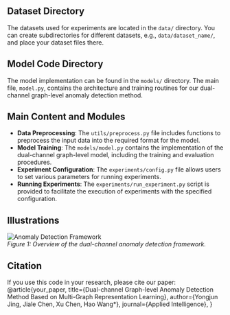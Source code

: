 ## Dataset Directory

The datasets used for experiments are located in the `data/` directory. You can create subdirectories for different datasets, e.g., `data/dataset_name/`, and place your dataset files there.

## Model Code Directory

The model implementation can be found in the `models/` directory. The main file, `model.py`, contains the architecture and training routines for our dual-channel graph-level anomaly detection method.

## Main Content and Modules

- **Data Preprocessing**: The `utils/preprocess.py` file includes functions to preprocess the input data into the required format for the model.
- **Model Training**: The `models/model.py` contains the implementation of the dual-channel graph-level model, including the training and evaluation procedures.
- **Experiment Configuration**: The `experiments/config.py` file allows users to set various parameters for running experiments.
- **Running Experiments**: The `experiments/run_experiment.py` script is provided to facilitate the execution of experiments with the specified configuration.

## Illustrations

![Anomaly Detection Framework](dcad.png)  
*Figure 1: Overview of the dual-channel anomaly detection framework.*

## Citation

If you use this code in your research, please cite our paper:  
@article{your_paper,
title={Dual-channel Graph-level Anomaly Detection Method Based on Multi-Graph Representation Learning},
author={Yongjun Jing, Jiale Chen, Xu Chen, Hao Wang*},
journal={Applied Intelligence},
}
